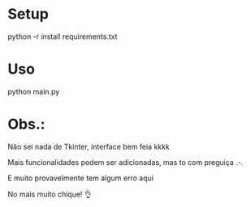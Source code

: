 # Setup
python -r install requirements.txt

# Uso
python main.py

# Obs.: 
Não sei nada de Tkinter, interface bem feia kkkk

Mais funcionalidades podem ser adicionadas, mas to com preguiça .-.

E muito provavelmente tem algum erro aqui

No mais muito chique! 👌